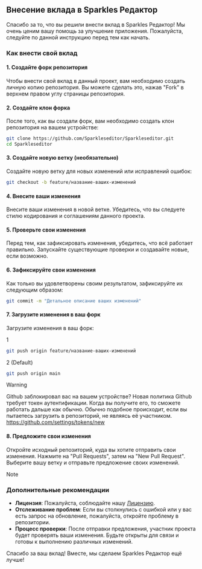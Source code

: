 ## Внесение вклада в Sparkles Редактор

Спасибо за то, что вы решили внести вклад в Sparkles Редактор! Мы очень ценим вашу помощь за улучшение приложения. Пожалуйста, следуйте по данной инструкцию перед тем как начать.

### Как внести свой вклад

#### 1. Создайте форк репозитория
Чтобы внести свой вклад в данный проект, вам необходимо создать личную копию репозитория. Вы можете сделать это, нажав "Fork" в верхнем правом углу страницы репозитория.

#### 2. Создайте клон форка
После того, как вы создали форк, вам необходимо создать клон репозитория на вашем устройстве:

```bash
git clone https://github.com/Sparkleseditor/Sparkleseditor.git
cd Sparkleseditor
```

#### 3. Создайте новую ветку (необязательно)
Создайте новую ветку для новых изменений или исправлений ошибок: 

```bash
git checkout -b feature/название-ваших-изменений
```

#### 4. Внесите ваши изменения
Внесите ваши изменения в новой ветке. Убедитесь, что вы следуете стилю кодирования и соглашениям данного проекта.

#### 5. Проверьте свои изменения
Перед тем, как зафиксировать изменения, убедитесь, что всё работает правильно. Запускайте существующие проверки и создавайте новые, если возможно.

#### 6. Зафиксируйте свои изменения
Как только вы удовлетворены своим результатом, зафиксируйте их следующим образом:

```bash
git commit -m "Детальное описание ваших изменений"
```

#### 7. Загрузите изменения в ваш форк
Загрузите изменения в ваш форк:

1
```bash
git push origin feature/название-ваших-изменений
```
2 (Default)
```bash
git push origin main
```

> [!Warning]
> Github заблокировал вас на вашем устройстве? Новая политика Github требует токен аутентификации. Когда вы получите его, то сможете работать дальше как обычно. Обычно подобное происходит, если вы пытаетесь загрузить в репозиторий, не являясь её участником.
> https://github.com/settings/tokens/new

#### 8. Предложите свои изменения
Откройте исходный репозиторий, куда вы хотите отправить свои изменения. Нажмите на "Pull Requests", затем на "New Pull Request". Выберите вашу ветку и отправьте предложение своих изменений.

> [!Note]
>  ### Дополнительные рекомендации
> - **Лицензия**: Пожалуйста, соблюдайте нашу [Лицензию](../license).
> - **Отслеживание проблем**: Если вы столкнулись с ошибкой или у вас есть запрос на обновление, пожалуйста, откройте проблему в репозитории.
> - **Процесс проверки**: После отправки предложения, участник проекта будет проверять ваши изменения. Будьте открыты для связи и готовы к выполнению различных изменений.

Спасибо за ваш вклад! Вместе, мы сделаем Sparkles Редактор ещё лучше!
